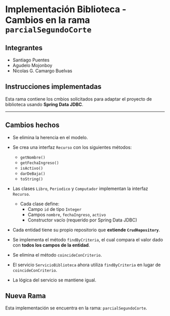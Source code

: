 # Implementación Biblioteca - Cambios en la rama `parcialSegundoCorte`

## Integrantes

- Santiago Puentes
- Agudelo Mojonboy
- Nicolas G. Camargo Buelvas

## Instrucciones implementadas

Esta rama contiene los cmbios solicitados para adaptar el proyecto de biblioteca usando **Spring Data JDBC**.

---

## Cambios hechos

- Se elimina la herencia en el modelo.
- Se crea una interfaz `Recurso` con los siguientes métodos:
  - `getNombre()`
  - `getFechaIngreso()`
  - `isActivo()`
  - `darDeBaja()`
  - `toString()`
- Las clases `Libro`, `Periodico` y `Computador` implementan la interfaz `Recurso`.
  - Cada clase define:
    - Campo `id` de tipo `Integer`
    - Campos `nombre`, `fechaIngreso`, `activo`
    - Constructor vacío (requerido por Spring Data JDBC)

- Cada entidad tiene su propio repositorio que **extiende `CrudRepository`**.
- Se implementa el método `findByCriteria`, el cual compara el valor dado con **todos los campos de la entidad**.
- Se elimina el método `coincideConCriterio`.

- El servicio `ServicioBiblioteca` ahora utiliza `findByCriteria` en lugar de `coincideConCriterio`.
- La lógica del servicio se mantiene igual.

## Nueva Rama

Esta implementación se encuentra en la rama: `parcialSegundoCorte`.